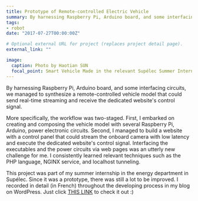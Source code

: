 ```yaml
---
title: Prototype of Remote-controlled Electric Vehicle
summary: By harnessing Raspberry Pi, Arduino board, and some interfacing circuits, we managed to synthesize a remote-controlled vehicle model that could send real-time streaming and receive the dedicated website's control signal.
tags:
- robot
date: "2017-07-27T00:00:00Z"

# Optional external URL for project (replaces project detail page).
external_link: ""

image:
  caption: Photo by Haotian SUN
  focal_point: Smart Vehicle Made in the relevant Supélec Summer Internship Project.
---
```

By harnessing Raspberry Pi, Arduino board, and some interfacing circuits, we managed to synthesize a remote-controlled vehicle model that could send real-time streaming and receive the dedicated website's control signal.

More specifically, the workflow was two-staged. First, I embarked on creating and composing the vehicle model with several Raspberry Pi, Arduino, power electronic circuits. Second, I managed to build a  website with a control panel that could stream the onboard camera with low latency and execute the dedicated website's control signal.  Interfacing the executables and the power circuits via web pages was an utterly new challenge for me. I consistently learned relevant techniques such as the PHP language, NGINX service, and localhost tunneling.

This project was part of my summer internship in the energy department in Supélec. Since it was a prototype, there was still a lot to be improved. I recorded in detail (in French) throughout the developing process in my blog on WordPress. Just click [THIS LINK](https://projetsupelec.wordpress.com) to check it out :)
